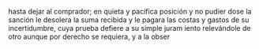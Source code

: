 hasta dejar al comprador; en quieta y pacífica posición y no pudier
dose la sanción le desolera la suma recibida y le pagara las costas
y gastos de su incertidumbre, cuya prueba defiere a su simple juram
iento relevándole de otro aunque por derecho se requiera, y a la obser